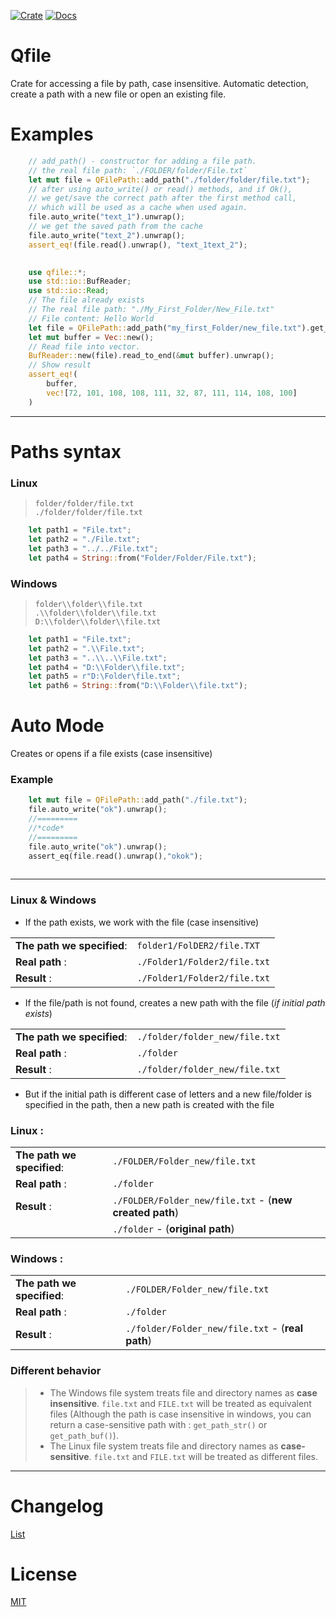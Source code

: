 
[![Crate](https://img.shields.io/crates/v/qfile?color=green)](https://crates.io/crates/qfile)
[![Docs](https://img.shields.io/docsrs/qfile)](https://docs.rs/qfile/latest/qfile/)

 # Qfile

 Crate for accessing a file by path, case insensitive. Automatic detection, create a path with a new file or open an existing file.

 # Examples
```rust
    // add_path() - constructor for adding a file path. 
    // the real file path: `./FOLDER/folder/File.txt`
    let mut file = QFilePath::add_path("./folder/folder/file.txt");
    // after using auto_write() or read() methods, and if Ok(),
    // we get/save the correct path after the first method call, 
    // which will be used as a cache when used again.
    file.auto_write("text_1").unwrap();
    // we get the saved path from the cache
    file.auto_write("text_2").unwrap();
    assert_eq!(file.read().unwrap(), "text_1text_2");
  
```

```rust
    use qfile::*;
    use std::io::BufReader;
    use std::io::Read;
    // The file already exists
    // The real file path: "./My_First_Folder/New_File.txt"
    // File content: Hello World
    let file = QFilePath::add_path("my_first_Folder/new_file.txt").get_file(Permissions::RW).unwrap();
    let mut buffer = Vec::new();
    // Read file into vector.
    BufReader::new(file).read_to_end(&mut buffer).unwrap();
    // Show result
    assert_eq!(
        buffer,
        vec![72, 101, 108, 108, 111, 32, 87, 111, 114, 108, 100]
    )
```

---

# Paths syntax

### Linux 
  
  > `folder/folder/file.txt`\
  > `./folder/folder/file.txt`

```rust
    let path1 = "File.txt";
    let path2 = "./File.txt";
    let path3 = "../../File.txt";
    let path4 = String::from("Folder/Folder/File.txt");
```

### Windows 
  
  > `folder\\folder\\file.txt`\
  > `.\\folder\\folder\\file.txt`\
  > `D:\\folder\\folder\\file.txt`

```rust
    let path1 = "File.txt";
    let path2 = ".\\File.txt";
    let path3 = "..\\..\\File.txt";
    let path4 = "D:\\Folder\\file.txt";
    let path5 = r"D:\Folder\file.txt";
    let path6 = String::from("D:\\Folder\\file.txt");
```

# Auto Mode

Creates or opens if a file exists (case insensitive)

### Example
```rust
    let mut file = QFilePath::add_path("./file.txt");
    file.auto_write("ok").unwrap();
    //=========
    //*code*
    //=========
    file.auto_write("ok").unwrap();
    assert_eq(file.read().unwrap(),"okok");
    
```

---

 ### Linux & Windows

 - If the path exists, we work with the file (case insensitive)


 |                            |                              |
 | -------------------------- | ---------------------------- |
 | **The path we specified**: | `folder1/FolDER2/file.TXT`   |
 | **Real path** :            | `./Folder1/Folder2/file.txt` |
 | **Result** :               | `./Folder1/Folder2/file.txt` |

 - If the file/path is not found, creates a new path with the file (*if initial path exists*)

 |                            |                                |
 | -------------------------- | ------------------------------ |
 | **The path we specified**: | `./folder/folder_new/file.txt` |
 | **Real path** :            | `./folder`                     |
 | **Result** :               | `./folder/folder_new/file.txt` |
 
 - But if the initial path is different case of letters and a new file/folder is specified in the path, then a new path is created with the file

 ### Linux :

 |                            |                                                         |
 | -------------------------- | ------------------------------------------------------- |
 | **The path we specified**: | `./FOLDER/Folder_new/file.txt`                          |
 | **Real path** :            | `./folder`                                              |
 | **Result** :               | `./FOLDER/Folder_new/file.txt` - (**new created path**) |
 |                            | `./folder` - (**original path**)                        |

 ### Windows :

 |                            |                                                  |
 | -------------------------- | ------------------------------------------------ |
 | **The path we specified**: | `./FOLDER/Folder_new/file.txt`                   |
 | **Real path** :            | `./folder`                                       |
 | **Result** :               | `./folder/Folder_new/file.txt` - (**real path**) |

 ### Different behavior 

 > * The Windows file system treats file and directory names as **case insensitive**. `file.txt` and `FILE.txt` will be treated as equivalent files (Although the path is case insensitive in windows, you can return a case-sensitive path with : `get_path_str()` or `get_path_buf()`).
 > * The Linux file system treats file and directory names as **case-sensitive**. `file.txt` and `FILE.txt` will be treated as different files.

 ---

 # Changelog
 [List](https://github.com/m62624/qfile/blob/main/CHANGELOG.md)
 # License
 [MIT](https://choosealicense.com/licenses/mit/)
